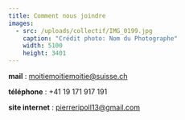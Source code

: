 ```yaml
---
title: Comment nous joindre
images:
  - src: /uploads/collectif/IMG_0199.jpg
    caption: "Crédit photo: Nom du Photographe"
    width: 5100
    height: 3401
---
```


**mail** : moitiemoitiemoitie@suisse.ch

**téléphone** : +41 19 171 917 191

**site internet** : pierreripoll13@gmail.com
